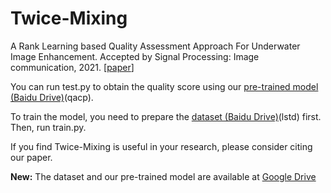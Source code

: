 # Twice-Mixing

A Rank Learning based Quality Assessment Approach For Underwater Image Enhancement. Accepted by Signal Processing: Image communication, 2021. [[paper](https://www.sciencedirect.com/science/article/abs/pii/S0923596521003155)]
 
You can run test.py to obtain the quality score using our [pre-trained model (Baidu Drive)](https://pan.baidu.com/s/1ClGBtwXZzGrcLiwGf-IdfA (qacp))(qacp).

To train the model, you need to prepare the [dataset (Baidu Drive)](https://pan.baidu.com/s/10pSRRu9OyeaVh2ZlSh4BlA (lstd))(lstd) first. Then, run train.py.

If you find Twice-Mixing is useful in your research, please consider citing our paper.

**New:** The dataset and our pre-trained model are available at [Google Drive](https://drive.google.com/drive/folders/11HWoy_7HGOMIcuMlqYqNOuojQDrkBdvw?usp=sharing)
